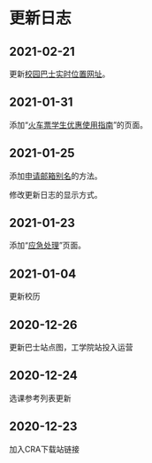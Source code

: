 # 更新日志

## 2021-02-21

更新[校园巴士实时位置网址](https://bus.sustcra.com/new/?utm_source=sustech.online)。

## 2021-01-31

添加“[火车票学生优惠使用指南](/service/student-train-ticket/)”的页面。

## 2021-01-25

添加[申请邮箱别名](/service/email/)的方法。

修改更新日志的显示方式。

## 2021-01-23

添加“[应急处理](/emergency)”页面。

## 2021-01-04

更新校历

## 2020-12-26

更新巴士站点图，工学院站投入运营

## 2020-12-24

选课参考列表更新

## 2020-12-23

加入CRA下载站链接
